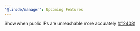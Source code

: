 ```yaml
---
"@linode/manager": Upcoming Features
---
```


Show when public IPs are unreachable more accurately ([#12408](https://github.com/linode/manager/pull/12408))
